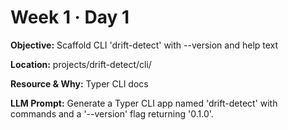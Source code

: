 # Week 1 · Day 1

**Objective:** Scaffold CLI 'drift-detect' with --version and help text

**Location:** projects/drift-detect/cli/

**Resource & Why:** Typer CLI docs

**LLM Prompt:** Generate a Typer CLI app named 'drift-detect' with commands and a '--version' flag returning '0.1.0'.
